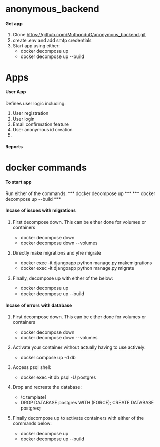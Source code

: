 # anonymous_backend

#### Get app ####
1. Clone https://github.com/MuthonduG/anonymous_backend.git
2. create .env and add smtp credentials
3. Start app using either:
    - docker decompose up
    - docker decompose up --build

# Apps 

#### User App ####
Defines user logic including:
1. User registration
2. User login
3. Email confirmation feature
4. User anonymous id creation
5. 

#### Reports ####


# docker commands

#### To start app ####

Run either of the commands:
    *** docker decompose up ***
    *** docker decompose up --build ***

#### Incase of issues with migrations ####
1. First decompose down. This can be either done for volumes or containers
    - docker decompose down
    - docker decompose down --volumes

2. Directly make migrations and yhe migrate
    - docker exec -it djangoapp python manage.py makemigrations
    - docker exec -it djangoapp python manage.py migrate

3. Finally, decompose up with either of the below:
    - docker decompose up
    - docker decompose up --build


#### Incase of errors with database ####

1. First decompose down. This can be either done for volumes or containers
    - docker decompose down
    - docker decompose down --volumes

2. Activate your container without actually having to use actively:
    - docker compose up -d db

3. Access psql shell:
    - docker exec -it db psql -U postgres

4. Drop and recreate the database:
    - \c template1
    - DROP DATABASE postgres WITH (FORCE);
    CREATE DATABASE postgres;

5. Finally decompose up to activate containers with either of the commands below:
    - docker decompose up
    - docker decompose up --build



